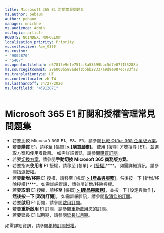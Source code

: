 ```yaml
---
title: Microsoft 365 E1 訂閱常見問題集
ms.author: pebaum
author: pebaum
manager: mnirkhe
ms.audience: Admin
ms.topic: article
ROBOTS: NOINDEX, NOFOLLOW
localization_priority: Priority
ms.collection: Adm_O365
ms.custom:
- "9002870"
- "5407"
ms.openlocfilehash: e57815e9e1e751dc8a53699bbc5d7e07f455288b
ms.sourcegitcommit: 286000b588adef1bbbb28337a9d9e087ec783fa2
ms.translationtype: HT
ms.contentlocale: zh-TW
ms.lasthandoff: 04/27/2020
ms.locfileid: "43912071"
---
```

# <a name="microsoft-365-e1-subscription-and-license-management-faq"></a>Microsoft 365 E1 訂閱和授權管理常見問題集

- 若要比較 Microsoft 365 E1、E3、E5，請參閱[比較 Office 365 企業版方案](https://www.microsoft.com/microsoft-365/business/compare-more-office-365-for-business-plans)。
- 若要**購買** E1，請移至 [帳單]**[ > [購買服務]](https://go.microsoft.com/fwlink/p/?linkid=868433)**。 使用 [搜尋] 方塊搜尋 [E1]，並選取方案和使用者數目。 如需詳細資訊，請參閱[購買訂閱](https://docs.microsoft.com/microsoft-365/commerce/buy-another-subscription?view=o365-worldwide)。
- 若要[切換方案](https://docs.microsoft.com/microsoft-365/commerce/subscriptions/switch-plans-manually?view=o365-worldwide)，請參閱**手動切換 Microsoft 365 商務版方案**。
- 若要指派**使用者** E1 授權，請移至 [帳單] > [[授權]](https://go.microsoft.com/fwlink/p/?linkid=842264)****。 如需詳細資訊，請參閱[指派授權](https://docs.microsoft.com/microsoft-365/admin/manage/assign-licenses-to-users?view=o365-worldwide)。
- 若要**新增/移除** E1 授權，請移至 [帳單]**[ > [產品與服務]](https://go.microsoft.com/fwlink/p/?linkid=842054)**，然後按一下 [新增/移除授權]****。 如需詳細資訊，請參閱[新增/移除授權](https://docs.microsoft.com/microsoft-365/commerce/licenses/buy-licenses?view=o365-worldwide#add-or-remove-licenses-for-your-business-subscription)。 
- 若要**取消** E1 授權，請移至 [帳單]**[ > [產品與服務]](https://go.microsoft.com/fwlink/p/?linkid=842054)**，並按一下 [設定與動作]****，然後按一下 [取消訂閱]****。 如需詳細資訊，請參閱[取消您的訂閱](https://docs.microsoft.com/office365/admin/subscriptions-and-billing/cancel-your-subscription)。
- 若要**啟用** E1 訂閱，請參閱[啟用訂閱](https://docs.microsoft.com/alchemyinsights/activate-your-office-365-subscription)。
- 若要**重新啟用** E1 訂閱，請參閱[重新啟用您的訂閱](https://docs.microsoft.com/alchemyinsights/reactivate-your-subscription)。
- 若要延長 E1 試用期，請參閱[延長試用期](https://docs.microsoft.com/alchemyinsights/extend-your-trial-for-office-365-for-business)。

如需詳細資訊，請參閱[移轉訂閱授權](https://docs.microsoft.com/microsoft-365/commerce/licenses/buy-licenses?view=o365-worldwide#add-or-remove-licenses-for-your-business-subscription)。
